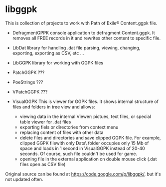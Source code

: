 libggpk
=======

This is collection of projects to work with Path of Exile® Content.ggpk file.

* DefragmentGPPK
  console application to defragment Content.ggpk. It removes all FREE records in it 
  and rewrites other content to specific file.

* LibDat
  library for handling .dat file parsing, viewing, changing, exporting, exporting as CSV, etc ...

* LibGGPK
  library for working with GGPK files

* PatchGGPK
  ???

* PoeStrings
  ???
  
* VPatchGGPK
  ???

* VisualGGPK 
  This is viewer for GGPK files. It shows internal structure of files and folders in tree view and allows:
  - viewing data in the internal Viewer: pictues, text files, or special table viewer for .dat files 
  - exporting fiels or directories from context menu
  - replacing content of files with other data
  - delete files and directories and save clipped GGPK file. For example, clipped GGPK filewith only Data\ folder 
    occupies only 15 Mb of space and loads in 1 second in VisualGGPK instead of 20-40 seconds.
    Of course, such file couldn't be used for game.
  - opening file in the external application on double mouse click (.dat files open as CSV file)


Original source can be found at https://code.google.com/p/libggpk/, but it's not updated often.